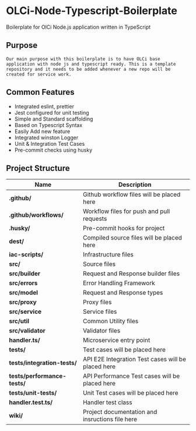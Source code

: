 # OLCi-Node-Typescript-Boilerplate

Boilerplate for OlCi Node.js application written in TypeScript

## Purpose

`Our main purpose with this boilerplate is to have OLCi base application with node js and typescript ready.
This is a template repository and it needs to be added whenever a new repo will be created for service work.`

## Common Features

- Integrated eslint, prettier
- Jest configured for unit testing
- Simple and Standard scaffolding
- Based on Typescript Syntax
- Easily Add new feature
- Integrated winston Logger
- Unit & Integration Test Cases
- Pre-commit checks using husky

## Project Structure

| Name                              | Description |
| --------------------------------- | ----------- |
| **.github/**                      | Github workflow files will be placed here |
| **.github/workflows/**            | Workflow files for push and pull requests |
| **.husky/**                       | Pre-commit hooks for project |
| **dest/**                         | Compiled source files will be placed here |
| **iac-scripts/**                  | Infrastructure files |
| **src/**                          | Source files |
| **src/builder**                   | Request and Response builder files |
| **src/errors**                    | Error Handling Framework |
| **src/model**                     | Request and Response types |
| **src/proxy**                     | Proxy files |
| **src/service**                   | Service files |
| **src/util**                      | Common Utility files |
| **src/validator**                 | Validator files |
| **handler.ts/**                   | Microservice entry point |
| **tests/**                        | Test cases will be placed here |
| **tests/integration-tests/**      | API E2E Integration Test cases will be placed here|
| **tests/performance-tests/**      | API Performance Test cases will be placed here|
| **tests/unit-tests/**             | Unit Test cases will be placed here  |
| **handler.test.ts/**              | Handler test class |
| **wiki/**                         | Project documentation and insructions file here |